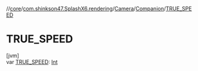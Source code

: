 //[core](../../../../index.md)/[com.shinkson47.SplashX6.rendering](../../index.md)/[Camera](../index.md)/[Companion](index.md)/[TRUE_SPEED](-t-r-u-e_-s-p-e-e-d.md)

# TRUE_SPEED

[jvm]\
var [TRUE_SPEED](-t-r-u-e_-s-p-e-e-d.md): [Int](https://kotlinlang.org/api/latest/jvm/stdlib/kotlin/-int/index.html)
